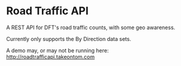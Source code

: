 # Road Traffic API

A REST API for DFT's road traffic counts, with some geo awareness.

Currently only supports the By Direction data sets.

A demo may, or may not be running here: http://roadtrafficapi.takeontom.com
